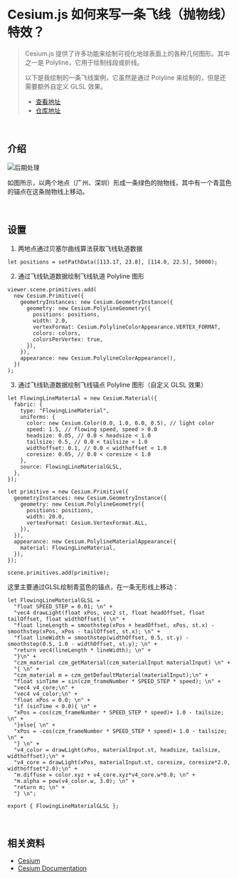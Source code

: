 # Cesium.js 如何来写一条飞线（抛物线）特效？

> Cesium.js 提供了许多功能来绘制可视化地球表面上的各种几何图形。其中之一是 Polyline，它用于绘制线段或折线。
>
> 以下是我绘制的一条飞线案例，它虽然是通过 Polyline 来绘制的，但是还需要额外自定义 GLSL 效果。
>
> - [查看地址](https://cesium-flowing-line.vercel.app/)
> - [仓库地址](https://github.com/WaterSeeding/CesiumFlowingLine)

<br />

## 介绍

![后期处理](<./md/Cesium.js如何来写一条飞线(抛物线)特效？/1.gif>)

如图所示，以两个地点（广州、深圳）形成一条绿色的抛物线，其中有一个青蓝色的锚点在这条抛物线上移动。

<br />

## 设置

1. 两地点通过贝塞尔曲线算法获取飞线轨道数据

```tsx
let positions = setPathData([113.17, 23.8], [114.0, 22.5], 50000);
```

2. 通过飞线轨道数据绘制飞线轨道 Polyline 图形

```tsx
viewer.scene.primitives.add(
  new Cesium.Primitive({
    geometryInstances: new Cesium.GeometryInstance({
      geometry: new Cesium.PolylineGeometry({
        positions: positions,
        width: 2.0,
        vertexFormat: Cesium.PolylineColorAppearance.VERTEX_FORMAT,
        colors: colors,
        colorsPerVertex: true,
      }),
    }),
    appearance: new Cesium.PolylineColorAppearance(),
  })
);
```

3. 通过飞线轨道数据绘制飞线锚点 Polyline 图形（自定义 GLSL 效果）

```tsx
let FlowingLineMaterial = new Cesium.Material({
  fabric: {
    type: "FlowingLineMaterial",
    uniforms: {
      color: new Cesium.Color(0.0, 1.0, 0.0, 0.5), // light color
      speed: 1.5, // flowing speed, speed > 0.0
      headsize: 0.05, // 0.0 < headsize < 1.0
      tailsize: 0.5, // 0.0 < tailsize < 1.0
      widthoffset: 0.1, // 0.0 < widthoffset < 1.0
      coresize: 0.05, // 0.0 < coresize < 1.0
    },
    source: FlowingLineMaterialGLSL,
  },
});

let primitive = new Cesium.Primitive({
  geometryInstances: new Cesium.GeometryInstance({
    geometry: new Cesium.PolylineGeometry({
      positions: positions,
      width: 20.0,
      vertexFormat: Cesium.VertexFormat.ALL,
    }),
  }),
  appearance: new Cesium.PolylineMaterialAppearance({
    material: FlowingLineMaterial,
  }),
});

scene.primitives.add(primitive);
```

这里主要通过GLSL绘制青蓝色的锚点，在一条无形线上移动：

```tsx
let FlowingLineMaterialGLSL =
  "float SPEED_STEP = 0.01; \n" +
  "vec4 drawLight(float xPos, vec2 st, float headOffset, float tailOffset, float widthOffset){ \n" +
  "float lineLength = smoothstep(xPos + headOffset, xPos, st.x) - smoothstep(xPos, xPos - tailOffset, st.x); \n" +
  "float lineWidth = smoothstep(widthOffset, 0.5, st.y) - smoothstep(0.5, 1.0 - widthOffset, st.y); \n" +
  "return vec4(lineLength * lineWidth); \n" +
  "}\n" +
  "czm_material czm_getMaterial(czm_materialInput materialInput) \n" +
  "{ \n" +
  "czm_material m = czm_getDefaultMaterial(materialInput);\n" +
  "float sinTime = sin(czm_frameNumber * SPEED_STEP * speed); \n" +
  "vec4 v4_core;\n" +
  "vec4 v4_color;\n" +
  "float xPos = 0.0; \n" +
  "if (sinTime < 0.0){ \n" +
  "xPos = cos(czm_frameNumber * SPEED_STEP * speed)+ 1.0 - tailsize; \n" +
  "}else{ \n" +
  "xPos = -cos(czm_frameNumber * SPEED_STEP * speed)+ 1.0 - tailsize; \n" +
  "} \n" +
  "v4_color = drawLight(xPos, materialInput.st, headsize, tailsize, widthoffset);\n" +
  "v4_core = drawLight(xPos, materialInput.st, coresize, coresize*2.0, widthoffset*2.0);\n" +
  "m.diffuse = color.xyz + v4_core.xyz*v4_core.w*0.8; \n" +
  "m.alpha = pow(v4_color.w, 3.0); \n" +
  "return m; \n" +
  "} \n";

export { FlowingLineMaterialGLSL };
```

<br />

## 相关资料

- [Cesium](https://cesium.com/)
- [Cesium Documentation](https://cesium.com/docs/)
